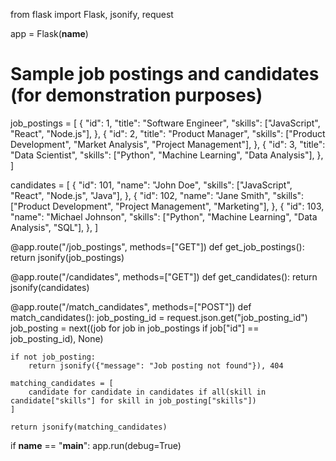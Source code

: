 from flask import Flask, jsonify, request

app = Flask(__name__)

# Sample job postings and candidates (for demonstration purposes)
job_postings = [
    {
        "id": 1,
        "title": "Software Engineer",
        "skills": ["JavaScript", "React", "Node.js"],
    },
    {
        "id": 2,
        "title": "Product Manager",
        "skills": ["Product Development", "Market Analysis", "Project Management"],
    },
    {
        "id": 3,
        "title": "Data Scientist",
        "skills": ["Python", "Machine Learning", "Data Analysis"],
    },
]

candidates = [
    {
        "id": 101,
        "name": "John Doe",
        "skills": ["JavaScript", "React", "Node.js", "Java"],
    },
    {
        "id": 102,
        "name": "Jane Smith",
        "skills": ["Product Development", "Project Management", "Marketing"],
    },
    {
        "id": 103,
        "name": "Michael Johnson",
        "skills": ["Python", "Machine Learning", "Data Analysis", "SQL"],
    },
]

@app.route("/job_postings", methods=["GET"])
def get_job_postings():
    return jsonify(job_postings)

@app.route("/candidates", methods=["GET"])
def get_candidates():
    return jsonify(candidates)

@app.route("/match_candidates", methods=["POST"])
def match_candidates():
    job_posting_id = request.json.get("job_posting_id")
    job_posting = next((job for job in job_postings if job["id"] == job_posting_id), None)

    if not job_posting:
        return jsonify({"message": "Job posting not found"}), 404

    matching_candidates = [
        candidate for candidate in candidates if all(skill in candidate["skills"] for skill in job_posting["skills"])
    ]

    return jsonify(matching_candidates)

if __name__ == "__main__":
    app.run(debug=True)
